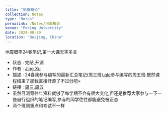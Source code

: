 ```yaml
---
title: "地震概论"
collection: Notes
type: "Notes"
permalink: /Notes/地震概论
venue: "Peking Univercity"
date: 2024-08-30
location: "Beijing, China"
---
```


地震概率24春笔记,第一大课无需多言
- 状态 : 完结,开源
- 作者 : [Jing Xu](https://iculizhi.github.io/)
- 描述 : 24春我参与编写的最新汇总笔记(周三班),[qlc](https://github.com/Achyutace)参与编写的周五班.既然课程结束了那我直接开源了不过分吧×
- 链接 : [周三](../files/地震概论汇总.pdf),[周五](../files/地震概论2.pdf)
- 虽然目测背往年资料就够了每学期不会有很大变化,但还是推荐大家参与一下一些自行组织的笔记编写,参与的同学往往都能避免被正态
- 两个班侧重点和考试不一样

<script src="https://giscus.app/client.js"
        data-repo="ICUlizhi/ICUlizhi.github.io"
        data-repo-id="R_kgDOKfCXRQ"
        data-category="Announcements"
        data-category-id="DIC_kwDOKfCXRc4CknGa"
        data-mapping="url"
        data-strict="0"
        data-reactions-enabled="1"
        data-emit-metadata="1"
        data-input-position="top"
        data-theme="light"
        data-lang="zh-CN"
        data-loading="lazy"
        crossorigin="anonymous"
        async>
</script>